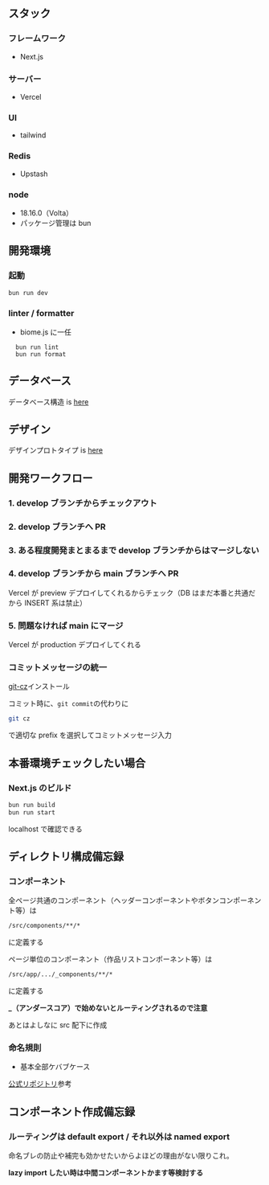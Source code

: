 ## スタック

### フレームワーク

- Next.js

### サーバー

- Vercel

### UI

- tailwind

### Redis

- Upstash

### node

- 18.16.0（Volta）
- パッケージ管理は bun

## 開発環境

### 起動

```bash
bun run dev
```

### linter / formatter

- biome.js に一任

```
  bun run lint
  bun run format
```

## データベース

データベース構造 is [here](https://lucid.app/lucidchart/5f989d94-1574-4d90-b2ba-2478c63ab288/edit?view_items=BtRpwuz9_HyT&invitationId=inv_d592b776-77b6-476a-8f62-69e03b73be40)

## デザイン

デザインプロトタイプ is [here](https://www.figma.com/file/1URfhnM4j8R6Pyq74SHoTc/%E7%84%A1%E9%A1%8C?type=design&node-id=0%3A1&mode=design&t=kwItEyr2IbDZMy33-1)

## 開発ワークフロー

### 1. develop ブランチからチェックアウト

### 2. develop ブランチへ PR

### 3. ある程度開発まとまるまで develop ブランチからはマージしない

### 4. develop ブランチから main ブランチへ PR

Vercel が preview デプロイしてくれるからチェック（DB はまだ本番と共通だから INSERT 系は禁止）

### 5. 問題なければ main にマージ

Vercel が production デプロイしてくれる

### コミットメッセージの統一

[git-cz](https://github.com/streamich/git-cz)インストール

コミット時に、`git commit`の代わりに

```bash
git cz
```

で適切な prefix を選択してコミットメッセージ入力

## 本番環境チェックしたい場合

### Next.js のビルド

```bash
bun run build
bun run start
```

localhost で確認できる

## ディレクトリ構成備忘録

### コンポーネント

全ページ共通のコンポーネント（ヘッダーコンポーネントやボタンコンポーネント等）は

```bash
/src/components/**/*
```

に定義する

ページ単位のコンポーネント（作品リストコンポーネント等）は

```bash
/src/app/.../_components/**/*
```

に定義する

**\_（アンダースコア）で始めないとルーティングされるので注意**

あとはよしなに src 配下に作成

### 命名規則

- 基本全部ケバブケース

[公式リポジトリ](https://github.com/vercel/commerce)参考

## コンポーネント作成備忘録

### ルーティングは default export / それ以外は named export

命名ブレの防止や補完も効かせたいからよほどの理由がない限りこれ。

**lazy import したい時は中間コンポーネントかます等検討する**

